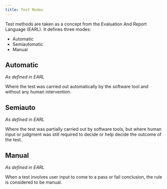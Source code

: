 ```yaml
---
title: Test Modes
---
```


Test methods are taken as a concept from the Evaluation And Report Language (EARL). It defines three modes:

- Automatic
- Semiautomatic
- Manual


## Automatic
*As defined in EARL*

Where the test was carried out automatically by the software tool and without any human intervention.


## Semiauto
*As defined in EARL*

Where the test was partially carried out by software tools, but where human input or judgment was still required to decide or help decide the outcome of the test.


## Manual
*As defined in EARL*

When a test involves user input to come to a pass or fail conclusion, the rule is considered to be manual.
